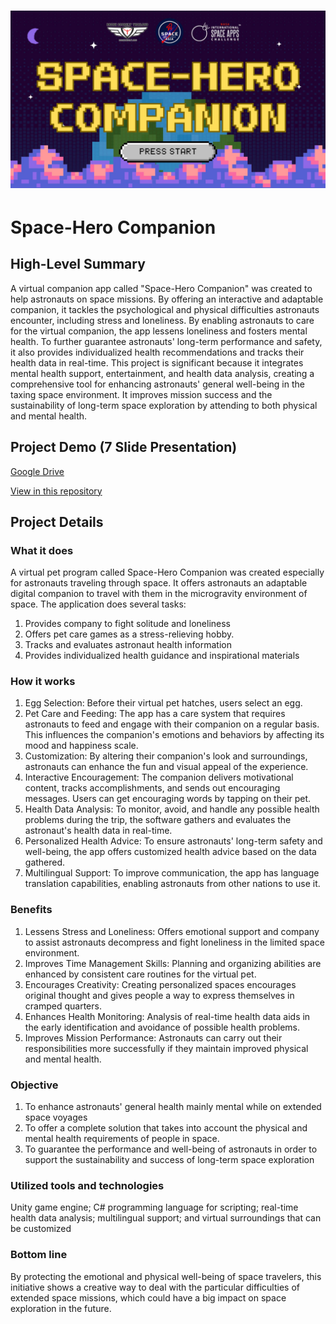 ![cover](resource/COVER.jpg)
===
# Space-Hero Companion
## High-Level Summary
A virtual companion app called "Space-Hero Companion" was created to help astronauts on space missions. By offering an interactive and adaptable companion, it tackles the psychological and physical difficulties astronauts encounter, including stress and loneliness. By enabling astronauts to care for the virtual companion, the app lessens loneliness and fosters mental health. To further guarantee astronauts' long-term performance and safety, it also provides individualized health recommendations and tracks their health data in real-time. This project is significant because it integrates mental health support, entertainment, and health data analysis, creating a comprehensive tool for enhancing astronauts' general well-being in the taxing space environment. It improves mission success and the sustainability of long-term space exploration by attending to both physical and mental health.
## Project Demo (7 Slide Presentation)
[Google Drive](https://drive.google.com/file/d/1zE8VqYhfHZ3-SxWcURT3hv16bZl2aY0J/view?usp=sharing)

[View in this repository](resource/Space-Hero-Companion.pdf)
## Project Details
### What it does
A virtual pet program called Space-Hero Companion was created especially for astronauts traveling through space. It offers astronauts an adaptable digital companion to travel with them in the microgravity environment of space. The application does several tasks:
1. Provides company to fight solitude and loneliness
2. Offers pet care games as a stress-relieving hobby.
3. Tracks and evaluates astronaut health information
4. Provides individualized health guidance and inspirational materials
### How it works
1. Egg Selection: Before their virtual pet hatches, users select an egg.
2. Pet Care and Feeding: The app has a care system that requires astronauts to feed and engage with their companion on a regular basis. This influences the companion's emotions and behaviors by affecting its mood and happiness scale.
3. Customization: By altering their companion's look and surroundings, astronauts can enhance the fun and visual appeal of the experience.
4. Interactive Encouragement: The companion delivers motivational content, tracks accomplishments, and sends out encouraging messages. Users can get encouraging words by tapping on their pet.
5. Health Data Analysis: To monitor, avoid, and handle any possible health problems during the trip, the software gathers and evaluates the astronaut's health data in real-time.
6. Personalized Health Advice: To ensure astronauts' long-term safety and well-being, the app offers customized health advice based on the data gathered.
7. Multilingual Support: To improve communication, the app has language translation capabilities, enabling astronauts from other nations to use it.
### Benefits
1. Lessens Stress and Loneliness: Offers emotional support and company to assist astronauts decompress and fight loneliness in the limited space environment.
2. Improves Time Management Skills: Planning and organizing abilities are enhanced by consistent care routines for the virtual pet.
3. Encourages Creativity: Creating personalized spaces encourages original thought and gives people a way to express themselves in cramped quarters.
4. Enhances Health Monitoring: Analysis of real-time health data aids in the early identification and avoidance of possible health problems.
5. Improves Mission Performance: Astronauts can carry out their responsibilities more successfully if they maintain improved physical and mental health.
### Objective
1. To enhance astronauts' general health mainly mental while on extended space voyages
2. To offer a complete solution that takes into account the physical and mental health requirements of people in space.
3. To guarantee the performance and well-being of astronauts in order to support the sustainability and success of long-term space exploration
### Utilized tools and technologies
Unity game engine; C# programming language for scripting; real-time health data analysis; multilingual support; and virtual surroundings that can be customized

### Bottom line
By protecting the emotional and physical well-being of space travelers, this initiative shows a creative way to deal with the particular difficulties of extended space missions, which could have a big impact on space exploration in the future.
